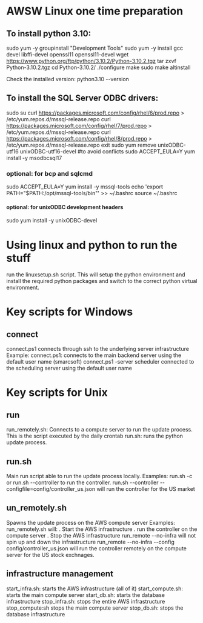 # AWSW Linux one time preparation
## To install python 3.10:
sudo yum -y groupinstall "Development Tools"
sudo yum -y install gcc devel libffi-devel openssl11 openssl11-devel
wget https://www.python.org/ftp/python/3.10.2/Python-3.10.2.tgz
tar zxvf Python-3.10.2.tgz
cd Python-3.10.2/
./configure
make
sudo make altinstall

Check the installed version:
python3.10 --version


## To install the SQL Server ODBC drivers:
sudo su
curl https://packages.microsoft.com/config/rhel/6/prod.repo > /etc/yum.repos.d/mssql-release.repo
curl https://packages.microsoft.com/config/rhel/7/prod.repo > /etc/yum.repos.d/mssql-release.repo
curl https://packages.microsoft.com/config/rhel/8/prod.repo > /etc/yum.repos.d/mssql-release.repo
exit
sudo yum remove unixODBC-utf16 unixODBC-utf16-devel #to avoid conflicts
sudo ACCEPT_EULA=Y yum install -y msodbcsql17
### optional: for bcp and sqlcmd
sudo ACCEPT_EULA=Y yum install -y mssql-tools
echo 'export PATH="$PATH:/opt/mssql-tools/bin"' >> ~/.bashrc
source ~/.bashrc
#### optional: for unixODBC development headers
sudo yum install -y unixODBC-devel


# Using linux and python to run the stuff
run the linuxsetup.sh script. This will setup the python environment and install the required python packages and switch to the correct python virtual environment.

# Key scripts for Windows
## connect
connect.ps1 connects through ssh to the underlying server infrastructure
Example:
connect.ps1: connects to the main backend server using the default user name (smarcsoft)
connect.ps1 -server scheduler connected to the scheduling server using the default user name

# Key scripts for Unix
## run
run_remotely.sh: Connects to a compute server to run the update process. This is the script executed by the daily crontab
run.sh: runs the python update process.

## run.sh
Main run script able to run the update process locally.
Examples: 
run.sh -c or run.sh --controller to run the controller.
run.sh --controller --configfile=config/controller_us.json will run the controller for the US market

## un_remotely.sh
Spawns the update process on the AWS compute server
Examples:
run_remotely.sh will:
    . Start the AWS infrastructure
    . run the controller on the compute server
    . Stop the AWS infrastructure
run_remote --no-infra will not spin up and down the infrastructure
run_remote --no-infra --config config/controller_us.json will run the controller remotely on the compute server for the US stock exchnages.

## infrastructure management
start_infra.sh: starts the AWS infrastructure (all of it)
start_compute.sh: starts the main compute server
start_db.sh: starts the database infrastructure
stop_infra.sh: stops the entire AWS infrastructure
stop_compute:sh stops the main compute server
stop_db.sh: stops the database infrastructure